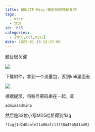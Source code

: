 ```yaml
---
title: BUUCTF-Misc-被劫持的神秘礼物
tags:
  - misc
  - 学习
id: '615'
categories:
  - [学习,ctf,misc]
date: 2023-01-10 13:37:00
---
```


题目很关键

![](https://pic.niaoluo.top/%E7%BD%91%E7%AB%99%E8%B0%83%E7%94%A8/misc%E9%9C%80%E8%A6%81/%E7%AC%AC%E4%BA%8C%E9%A1%B5/BUUCTF-Misc-%E8%A2%AB%E5%8A%AB%E6%8C%81%E7%9A%84%E7%A5%9E%E7%A7%98%E7%A4%BC%E7%89%A9/%E5%B1%8F%E5%B9%95%E6%88%AA%E5%9B%BE%202023-01-10%20132635.jpg)

下载附件，拿到一个流量包，丢到kali里面去

![](https://pic.niaoluo.top/%E7%BD%91%E7%AB%99%E8%B0%83%E7%94%A8/misc%E9%9C%80%E8%A6%81/%E7%AC%AC%E4%BA%8C%E9%A1%B5/BUUCTF-Misc-%E8%A2%AB%E5%8A%AB%E6%8C%81%E7%9A%84%E7%A5%9E%E7%A7%98%E7%A4%BC%E7%89%A9/%E5%B1%8F%E5%B9%95%E6%88%AA%E5%9B%BE%202023-01-10%20133315.jpg)

根据提示，将账号密码串在一起，即

```
adminaadminb
```

然后是32位小写MD5哈希得到flag

```
flag{1d240aafe21a86afc11f38a45b541a49}
```